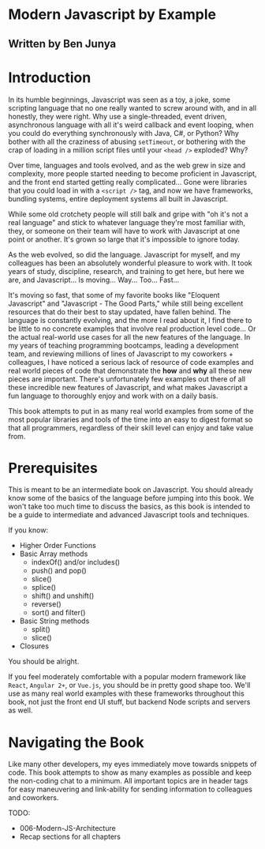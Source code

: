 Modern Javascript by Example
============================

## Written by Ben Junya

# Introduction

In its humble beginnings, Javascript was seen as a toy, a joke, some scripting language that no one really wanted to screw around with, and in all honestly, they were right. Why use a single-threaded, event driven, asynchronous language with all it's weird callback and event looping, when you could do everything synchronously with Java, C#, or Python? Why bother with all the craziness of abusing `setTimeout`, or bothering with the crap of loading in a million script files until your `<head />` exploded? Why?

Over time, languages and tools evolved, and as the web grew in size and complexity, more people started needing to become proficient in Javascript, and the front end started getting really complicated... Gone were libraries that you could load in with a `<script />` tag, and now we have frameworks, bundling systems, entire deployment systems all built in Javascript.

While some old crotchety people will still balk and gripe with "oh it's not a real language" and stick to whatever language they're most familiar with, they, or someone on their team will have to work with Javascript at one point or another. It's grown so large that it's impossible to ignore today.

As the web evolved, so did the language. Javascript for myself, and my colleagues has been an absolutely wonderful pleasure to work with. It took years of study, discipline, research, and training to get here, but here we are, and Javascript... Is moving... Way... Too... Fast...

It's moving so fast, that some of my favorite books like "Eloquent Javascript" and "Javascript - The Good Parts," while still being excellent resources that do their best to stay updated, have fallen behind. The language is constantly evolving, and the more I read about it, I find there to be little to no concrete examples that involve real production level code... Or the actual real-world use cases for all the new features of the language. In my years of teaching programming bootcamps, leading a development team, and reviewing millions of lines of Javascript to my coworkers + colleagues, I have noticed a serious lack of resource of code examples and real world pieces of code that demonstrate the **how** and **why** all these new pieces are important. There's unfortunately few examples out there of all these incredible new features of Javascript, and what makes Javascript a fun language to thoroughly enjoy and work with on a daily basis.

This book attempts to put in as many real world examples from some of the most popular libraries and tools of the time into an easy to digest format so that all programmers, regardless of their skill level can enjoy and take value from.

# Prerequisites

This is meant to be an intermediate book on Javascript. You should already know some of the basics of the language before jumping into this book. We won't take too much time to discuss the basics, as this book is intended to be a guide to intermediate and advanced Javascript tools and techniques.

If you know:

* Higher Order Functions
* Basic Array methods
  * indexOf() and/or includes()
  * push() and pop()
  * slice()
  * splice()
  * shift() and unshift()
  * reverse()
  * sort() and filter()
* Basic String methods
  * split()
  * slice()
* Closures

You should be alright.

If you feel moderately comfortable with a popular modern framework like `React`, `Angular 2+`, or `Vue.js`, you should be in pretty good shape too. We'll use as many real world examples with these frameworks throughout this book, not just the front end UI stuff, but backend Node scripts and servers as well.

# Navigating the Book

Like many other developers, my eyes immediately move towards snippets of code. This book attempts to show as many examples as possible and keep the non-coding chat to a minimum. All important topics are in header tags for easy maneuvering and link-ability for sending information to colleagues and coworkers.

TODO:

* 006-Modern-JS-Architecture
* Recap sections for all chapters
